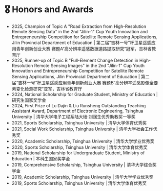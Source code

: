 # 🎖 Honors and Awards

- 2025, Champion of Topic A "Road Extraction from High-Resolution Remote Sensing Data" in the 2nd "Jilin-1" Cup Youth Innovation and Entrepreneurship Competition for Satellite Remote Sensing Applications, Jilin Provincial Department of Education \| 第二届“吉林一号”杯卫星遥感应用青年创新创业大赛 赛题A“高分辨率遥感数据道路提取研究”冠军，吉林省教育厅
- 2025, Runner-up of Topic B "Full-Element Change Detection in High-Resolution Remote Sensing Images" in the 2nd "Jilin-1" Cup Youth Innovation and Entrepreneurship Competition for Satellite Remote Sensing Applications, Jilin Provincial Department of Education \| 第二届“吉林一号”杯卫星遥感应用青年创新创业大赛 赛题B“高分辨率遥感影像全要素变化检测研究”亚军，吉林省教育厅
- 2024, National Scholarship for Graduate Student, Ministry of Education \| 研究生国家奖学金
- 2024, First Prize of Lu Dajin & Liu Runsheng Outstanding Teaching Assistant Award, Department of Electronic Engineering, Tsinghua University \| 清华大学电子工程系陆大䋮·刘润生优秀助教奖一等奖
- 2021, Sports Scholarship, Tsinghua University \| 清华大学体育优秀奖
- 2021, Social Work Scholarship, Tsinghua University \| 清华大学社会工作优秀奖
- 2020, Academic Scholarship, Tsinghua University \| 清华大学学业优秀奖
- 2020, Sports Scholarship, Tsinghua University \| 清华大学体育优秀奖
- 2019, National Scholarship for Undergraduate Student, Ministry of Education \| 本科生国家奖学金
- 2019, Comprehensive Scholarship, Tsinghua University \| 清华大学综合奖学金
- 2019, Academic Scholarship, Tsinghua University \| 清华大学学业优秀奖
- 2019, Sports Scholarship, Tsinghua University \| 清华大学体育优秀奖